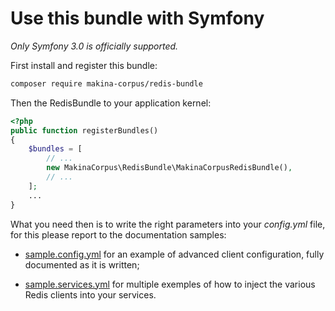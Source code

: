 # Use this bundle with Symfony

*Only Symfony 3.0 is officially supported.*

First install and register this bundle:

```bash
composer require makina-corpus/redis-bundle
```

Then the RedisBundle to your application kernel:

```php
<?php
public function registerBundles()
{
    $bundles = [
        // ...
        new MakinaCorpus\RedisBundle\MakinaCorpusRedisBundle(),
        // ...
    ];
    ...
}
```

What you need then is to write the right parameters into your _config.yml_
file, for this please report to the documentation samples:

 *  [sample.config.yml](sample.config.yml) for an example
    of advanced client configuration, fully documented as it is written;

 *  [sample.services.yml](sample.services.yml) for multiple
    exemples of how to inject the various Redis clients into your services.
